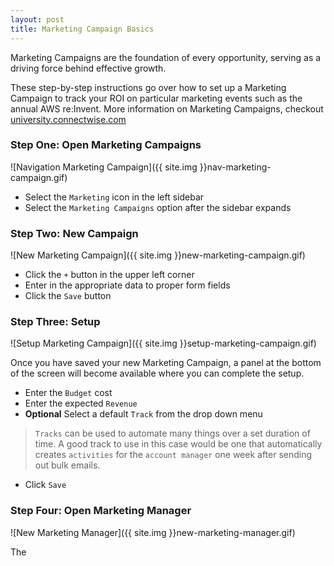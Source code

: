 ```yaml
---
layout: post
title: Marketing Campaign Basics
---
```


Marketing Campaigns are the foundation of every opportunity, serving as a driving force behind effective growth.

These step-by-step instructions go over how to set up a Marketing Campaign to track your ROI on particular marketing events such as the annual AWS re:Invent. More information on Marketing Campaigns, checkout [university.connectwise.com](https://university.connectwise.com/university/search/default.aspx?url=https%3A%2F%2Fsearch.connectwise.com%2Fsearch%3Fq%3Dmarketing%2520campaign%26site%3DUniversity%26btnG%3DSearch%26client%3Dcw_7-0-14_frontend%26output%3Dxml_no_dtd%26proxystylesheet%3Dcw_7-0-14_frontend%26filter%3D0#)

### Step One: Open Marketing Campaigns

![Navigation Marketing Campaign]({{ site.img }}nav-marketing-campaign.gif)

* Select the `Marketing` icon in the left sidebar
* Select the `Marketing Campaigns` option after the sidebar expands

### Step Two: New Campaign

![New Marketing Campaign]({{ site.img }}new-marketing-campaign.gif)

* Click the `+` button in the upper left corner
* Enter in the appropriate data to proper form fields
* Click the `Save` button

### Step Three: Setup

![Setup Marketing Campaign]({{ site.img }}setup-marketing-campaign.gif)

Once you have saved your new Marketing Campaign, a panel at the bottom of the screen will become available where you can complete the setup.

* Enter the `Budget` cost
* Enter the expected `Revenue`
* **Optional** Select a default `Track` from the drop down menu
 > `Tracks` can be used to automate many things over a set duration of time. A good track to use in this case would be one that automatically creates `activities` for the `account manager` one week after sending out bulk emails.
* Click `Save`

### Step Four: Open Marketing Manager

![New Marketing Manager]({{ site.img }}new-marketing-manager.gif)

The 
